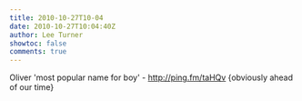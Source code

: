 ```yaml
---
title: 2010-10-27T10-04
date: 2010-10-27T10:04:40Z
author: Lee Turner
showtoc: false
comments: true
---
```


Oliver 'most popular name for boy' - http://ping.fm/taHQv {obviously ahead of our time}

